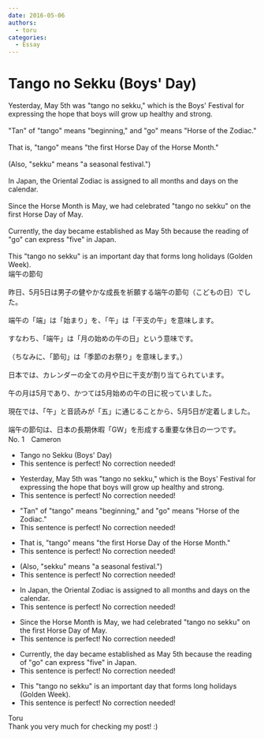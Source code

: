 ```yaml
---
date: 2016-05-06
authors:
  - toru
categories:
  - Essay
---
```


<h1 id="subject_show">Tango no Sekku (Boys' Day)</h1>
<div class="date" hidden>May 6, 2016 10:35</div>
<div id="post"><div id="body_show_ori">
Yesterday, May 5th was "tango no sekku," which is the Boys' Festival for expressing the hope that boys will grow up healthy and strong.<br/><br/>"Tan" of "tango" means "beginning," and "go" means "Horse of the Zodiac."<br/><br/>That is, "tango" means "the first Horse Day of the Horse Month."<br/><br/>(Also, "sekku" means "a seasonal festival.")<br/><br/>In Japan, the Oriental Zodiac is assigned to all months and days on the calendar.<br/><br/>Since the Horse Month is May, we had celebrated "tango no sekku" on the first Horse Day of May.<br/><br/>Currently, the day became established as May 5th because the reading of "go" can express "five" in Japan.<br/><br/>This "tango no sekku" is an important day that forms long holidays (Golden Week).
</div></div>

<!-- more -->

<div id="post_ja"><div id="body_show_mo">
端午の節句<br/><br/>昨日、5月5日は男子の健やかな成長を祈願する端午の節句（こどもの日）でした。<br/><br/>端午の「端」は「始まり」を、「午」は「干支の午」を意味します。<br/><br/>すなわち、「端午」は「月の始めの午の日」という意味です。<br/><br/>（ちなみに、「節句」は「季節のお祭り」を意味します。）<br/><br/>日本では、カレンダーの全ての月や日に干支が割り当てられています。<br/><br/>午の月は5月であり、かつては5月始めの午の日に祝っていました。<br/><br/>現在では、「午」と音読みが「五」に通じることから、5月5日が定着しました。<br/><br/>端午の節句は、日本の長期休暇「GW」を形成する重要な休日の一つです。
</div></div>
<div id="block"><div class="first_name"> No. 1　<span class="just_name">Cameron</span></div><div id="block2">
<ul class="correction_field">
<li class="incorrect">Tango no Sekku (Boys' Day)</li>
<li class="corrected perfect">This sentence is perfect! No correction needed!</li>
</ul>
<ul class="correction_field">
<li class="incorrect">Yesterday, May 5th was "tango no sekku," which is the Boys' Festival for expressing the hope that boys will grow up healthy and strong.</li>
<li class="corrected perfect">This sentence is perfect! No correction needed!</li>
</ul>
<ul class="correction_field">
<li class="incorrect">"Tan" of "tango" means "beginning," and "go" means "Horse of the Zodiac."</li>
<li class="corrected perfect">This sentence is perfect! No correction needed!</li>
</ul>
<ul class="correction_field">
<li class="incorrect">That is, "tango" means "the first Horse Day of the Horse Month."</li>
<li class="corrected perfect">This sentence is perfect! No correction needed!</li>
</ul>
<ul class="correction_field">
<li class="incorrect">(Also, "sekku" means "a seasonal festival.")</li>
<li class="corrected perfect">This sentence is perfect! No correction needed!</li>
</ul>
<ul class="correction_field">
<li class="incorrect">In Japan, the Oriental Zodiac is assigned to all months and days on the calendar.</li>
<li class="corrected perfect">This sentence is perfect! No correction needed!</li>
</ul>
<ul class="correction_field">
<li class="incorrect">Since the Horse Month is May, we had celebrated "tango no sekku" on the first Horse Day of May.</li>
<li class="corrected perfect">This sentence is perfect! No correction needed!</li>
</ul>
<ul class="correction_field">
<li class="incorrect">Currently, the day became established as May 5th because the reading of "go" can express "five" in Japan.</li>
<li class="corrected perfect">This sentence is perfect! No correction needed!</li>
</ul>
<ul class="correction_field">
<li class="incorrect">This "tango no sekku" is an important day that forms long holidays (Golden Week).</li>
<li class="corrected perfect">This sentence is perfect! No correction needed!</li>
</ul>
</div><div class="name"><span class="just_name">Toru</span><br>
Thank you very much for checking my post! :)
</div>
</div>
